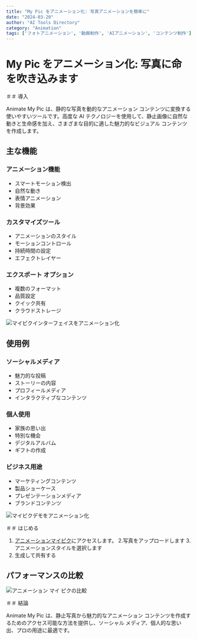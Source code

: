 ```yaml
---
title: "My Pic をアニメーション化: 写真アニメーションを簡単に"
date: "2024-03-20"
author: "AI Tools Directory"
category: "Animation"
tags: ['フォトアニメーション', '動画制作', 'AIアニメーション', 'コンテンツ制作']
---
```

# My Pic をアニメーション化: 写真に命を吹き込みます

＃＃ 導入

Animate My Pic は、静的な写真を動的なアニメーション コンテンツに変換する使いやすいツールです。高度な AI テクノロジーを使用して、静止画像に自然な動きと生命感を加え、さまざまな目的に適した魅力的なビジュアル コンテンツを作成します。

## 主な機能

### アニメーション機能
- スマートモーション検出
- 自然な動き
- 表情アニメーション
- 背景効果

### カスタマイズツール
- アニメーションのスタイル
- モーションコントロール
- 持続時間の設定
- エフェクトレイヤー

### エクスポート オプション
- 複数のフォーマット
- 品質設定
- クイック共有
- クラウドストレージ

![マイピクインターフェイスをアニメーション化](/imgs/animate-my-pic/interface.jpg)

## 使用例

### ソーシャルメディア
- 魅力的な投稿
- ストーリーの内容
- プロフィールメディア
- インタラクティブなコンテンツ

### 個人使用
- 家族の思い出
- 特別な機会
- デジタルアルバム
- ギフトの作成

### ビジネス用途
- マーケティングコンテンツ
- 製品ショーケース
- プレゼンテーションメディア
- ブランドコンテンツ

![マイピクデモをアニメーション化](/imgs/animate-my-pic/demo.jpg)

＃＃ はじめる

1. [アニメーションマイピク](https://animate-my-pic.com)にアクセスします。
2.写真をアップロードします
3.アニメーションスタイルを選択します
4. 生成して共有する

## パフォーマンスの比較

![アニメーション マイ ピクの比較](/imgs/animate-my-pic/comparison.jpg)

＃＃ 結論

Animate My Pic は、静止写真から魅力的なアニメーション コンテンツを作成するためのアクセス可能な方法を提供し、ソーシャル メディア、個人的な思い出、プロの用途に最適です。